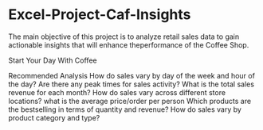 # Excel-Project-Caf-Insights

The main objective of this project is to analyze retail sales data to gain actionable insights that will enhance theperformance of the Coffee Shop.

Start Your Day With Coffee

Recommended Analysis
How do sales vary by day of the
week and hour of the day?
Are there any peak times for sales
activity?
What is the total sales revenue for
each month?
How do sales vary across different
store locations?
what is the average price/order
per person
Which products are the bestselling in terms of quantity and
revenue?
How do sales vary by product
category and type?

